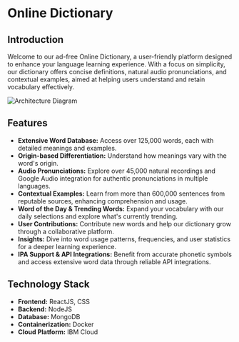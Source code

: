 # Online Dictionary

## Introduction
Welcome to our ad-free Online Dictionary, a user-friendly platform designed to enhance your language learning experience. With a focus on simplicity, our dictionary offers concise definitions, natural audio pronunciations, and contextual examples, aimed at helping users understand and retain vocabulary effectively.

![Architecture Diagram](/archtiecture.jpg)

## Features
- **Extensive Word Database:** Access over 125,000 words, each with detailed meanings and examples.
- **Origin-based Differentiation:** Understand how meanings vary with the word's origin.
- **Audio Pronunciations:** Explore over 45,000 natural recordings and Google Audio integration for authentic pronunciations in multiple languages.
- **Contextual Examples:** Learn from more than 600,000 sentences from reputable sources, enhancing comprehension and usage.
- **Word of the Day & Trending Words:** Expand your vocabulary with our daily selections and explore what's currently trending.
- **User Contributions:** Contribute new words and help our dictionary grow through a collaborative platform.
- **Insights:** Dive into word usage patterns, frequencies, and user statistics for a deeper learning experience.
- **IPA Support & API Integrations:** Benefit from accurate phonetic symbols and access extensive word data through reliable API integrations.

## Technology Stack
- **Frontend:** ReactJS, CSS
- **Backend:** NodeJS
- **Database:** MongoDB
- **Containerization:** Docker
- **Cloud Platform:** IBM Cloud
